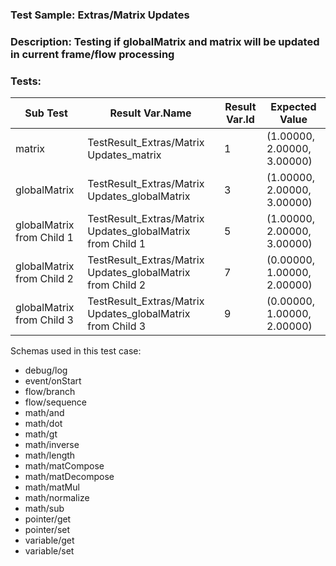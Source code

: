 ### **Test Sample:** Extras/Matrix Updates
### **Description:** Testing if globalMatrix and matrix will be updated in current frame/flow processing

### Tests:
| Sub Test | Result Var.Name | Result Var.Id | Expected Value
| ----------- | ----------- | ----------- |----------- |
| matrix | TestResult_Extras/Matrix Updates_matrix | 1 | (1.00000, 2.00000, 3.00000)
| globalMatrix | TestResult_Extras/Matrix Updates_globalMatrix | 3 | (1.00000, 2.00000, 3.00000)
| globalMatrix from Child 1 | TestResult_Extras/Matrix Updates_globalMatrix from Child 1 | 5 | (1.00000, 2.00000, 3.00000)
| globalMatrix from Child 2 | TestResult_Extras/Matrix Updates_globalMatrix from Child 2 | 7 | (0.00000, 1.00000, 2.00000)
| globalMatrix from Child 3 | TestResult_Extras/Matrix Updates_globalMatrix from Child 3 | 9 | (0.00000, 1.00000, 2.00000)

Schemas used in this test case:
- debug/log
- event/onStart
- flow/branch
- flow/sequence
- math/and
- math/dot
- math/gt
- math/inverse
- math/length
- math/matCompose
- math/matDecompose
- math/matMul
- math/normalize
- math/sub
- pointer/get
- pointer/set
- variable/get
- variable/set
